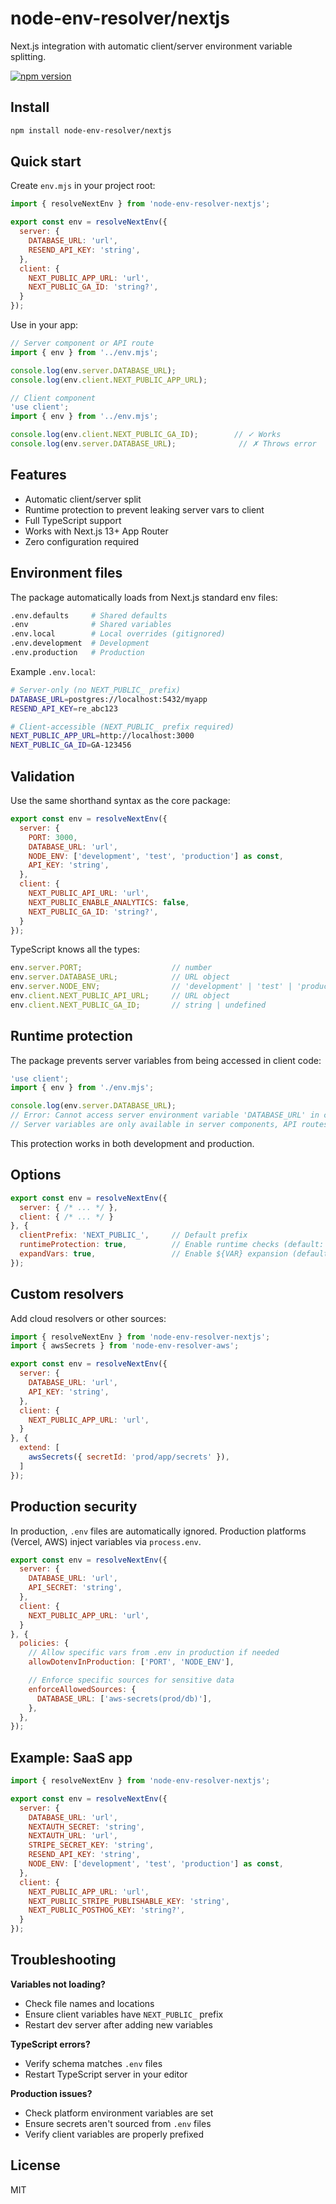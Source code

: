 # node-env-resolver/nextjs

Next.js integration with automatic client/server environment variable splitting.

[![npm version](https://img.shields.io/npm/v/node-env-resolver/nextjs)](https://www.npmjs.com/package/node-env-resolver/nextjs)

## Install

```bash
npm install node-env-resolver/nextjs
```

## Quick start

Create `env.mjs` in your project root:

```javascript
import { resolveNextEnv } from 'node-env-resolver-nextjs';

export const env = resolveNextEnv({
  server: {
    DATABASE_URL: 'url',
    RESEND_API_KEY: 'string',
  },
  client: {
    NEXT_PUBLIC_APP_URL: 'url',
    NEXT_PUBLIC_GA_ID: 'string?',
  }
});
```

Use in your app:

```typescript
// Server component or API route
import { env } from '../env.mjs';

console.log(env.server.DATABASE_URL);
console.log(env.client.NEXT_PUBLIC_APP_URL);
```

```typescript
// Client component
'use client';
import { env } from '../env.mjs';

console.log(env.client.NEXT_PUBLIC_GA_ID);        // ✓ Works
console.log(env.server.DATABASE_URL);              // ✗ Throws error
```

## Features

- Automatic client/server split
- Runtime protection to prevent leaking server vars to client
- Full TypeScript support
- Works with Next.js 13+ App Router
- Zero configuration required

## Environment files

The package automatically loads from Next.js standard env files:

```bash
.env.defaults     # Shared defaults
.env              # Shared variables
.env.local        # Local overrides (gitignored)
.env.development  # Development
.env.production   # Production
```

Example `.env.local`:

```bash
# Server-only (no NEXT_PUBLIC_ prefix)
DATABASE_URL=postgres://localhost:5432/myapp
RESEND_API_KEY=re_abc123

# Client-accessible (NEXT_PUBLIC_ prefix required)
NEXT_PUBLIC_APP_URL=http://localhost:3000
NEXT_PUBLIC_GA_ID=GA-123456
```

## Validation

Use the same shorthand syntax as the core package:

```javascript
export const env = resolveNextEnv({
  server: {
    PORT: 3000,
    DATABASE_URL: 'url',
    NODE_ENV: ['development', 'test', 'production'] as const,
    API_KEY: 'string',
  },
  client: {
    NEXT_PUBLIC_API_URL: 'url',
    NEXT_PUBLIC_ENABLE_ANALYTICS: false,
    NEXT_PUBLIC_GA_ID: 'string?',
  }
});
```

TypeScript knows all the types:

```typescript
env.server.PORT;                    // number
env.server.DATABASE_URL;            // URL object
env.server.NODE_ENV;                // 'development' | 'test' | 'production'
env.client.NEXT_PUBLIC_API_URL;     // URL object
env.client.NEXT_PUBLIC_GA_ID;       // string | undefined
```

## Runtime protection

The package prevents server variables from being accessed in client code:

```typescript
'use client';
import { env } from './env.mjs';

console.log(env.server.DATABASE_URL);
// Error: Cannot access server environment variable 'DATABASE_URL' in client-side code.
// Server variables are only available in server components, API routes, and middleware.
```

This protection works in both development and production.

## Options

```javascript
export const env = resolveNextEnv({
  server: { /* ... */ },
  client: { /* ... */ }
}, {
  clientPrefix: 'NEXT_PUBLIC_',     // Default prefix
  runtimeProtection: true,          // Enable runtime checks (default: true)
  expandVars: true,                 // Enable ${VAR} expansion (default: true)
});
```

## Custom resolvers

Add cloud resolvers or other sources:

```javascript
import { resolveNextEnv } from 'node-env-resolver-nextjs';
import { awsSecrets } from 'node-env-resolver-aws';

export const env = resolveNextEnv({
  server: {
    DATABASE_URL: 'url',
    API_KEY: 'string',
  },
  client: {
    NEXT_PUBLIC_APP_URL: 'url',
  }
}, {
  extend: [
    awsSecrets({ secretId: 'prod/app/secrets' }),
  ]
});
```

## Production security

In production, `.env` files are automatically ignored. Production platforms (Vercel, AWS) inject variables via `process.env`.

```javascript
export const env = resolveNextEnv({
  server: {
    DATABASE_URL: 'url',
    API_SECRET: 'string',
  },
  client: {
    NEXT_PUBLIC_APP_URL: 'url',
  }
}, {
  policies: {
    // Allow specific vars from .env in production if needed
    allowDotenvInProduction: ['PORT', 'NODE_ENV'],

    // Enforce specific sources for sensitive data
    enforceAllowedSources: {
      DATABASE_URL: ['aws-secrets(prod/db)'],
    },
  },
});
```

## Example: SaaS app

```javascript
import { resolveNextEnv } from 'node-env-resolver-nextjs';

export const env = resolveNextEnv({
  server: {
    DATABASE_URL: 'url',
    NEXTAUTH_SECRET: 'string',
    NEXTAUTH_URL: 'url',
    STRIPE_SECRET_KEY: 'string',
    RESEND_API_KEY: 'string',
    NODE_ENV: ['development', 'test', 'production'] as const,
  },
  client: {
    NEXT_PUBLIC_APP_URL: 'url',
    NEXT_PUBLIC_STRIPE_PUBLISHABLE_KEY: 'string',
    NEXT_PUBLIC_POSTHOG_KEY: 'string?',
  }
});
```

## Troubleshooting

**Variables not loading?**
- Check file names and locations
- Ensure client variables have `NEXT_PUBLIC_` prefix
- Restart dev server after adding new variables

**TypeScript errors?**
- Verify schema matches `.env` files
- Restart TypeScript server in your editor

**Production issues?**
- Check platform environment variables are set
- Ensure secrets aren't sourced from `.env` files
- Verify client variables are properly prefixed

## License

MIT
